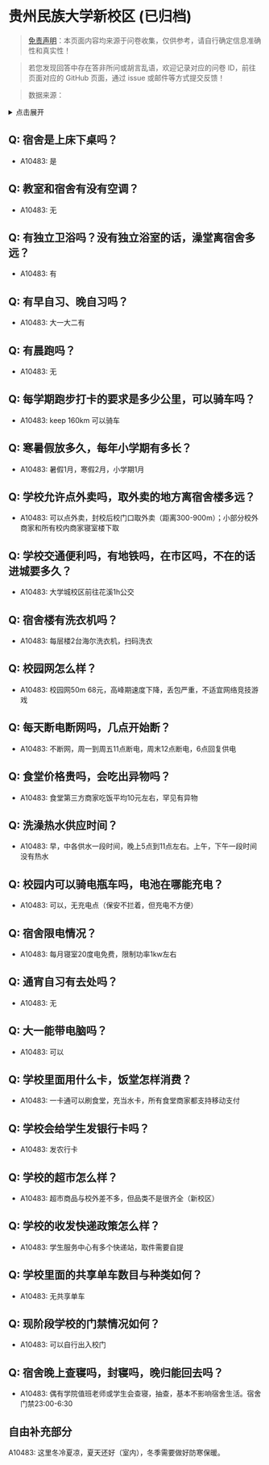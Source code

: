 # 贵州民族大学新校区 (已归档)

> [免责声明](https://colleges.chat/#_3)：本页面内容均来源于问卷收集，仅供参考，请自行确定信息准确性和真实性！

> 若您发现回答中存在答非所问或胡言乱语，欢迎记录对应的问卷 ID，前往页面对应的 GitHub 页面，通过 issue 或邮件等方式提交反馈！

> 数据来源：

<details><summary>点击展开</summary>
<ul>
<li>A10483: 匿名 (2022 年 06 月)</li>
</ul>
</details>

## Q: 宿舍是上床下桌吗？

- A10483: 是

## Q: 教室和宿舍有没有空调？

- A10483: 无

## Q: 有独立卫浴吗？没有独立浴室的话，澡堂离宿舍多远？

- A10483: 有

## Q: 有早自习、晚自习吗？

- A10483: 大一大二有

## Q: 有晨跑吗？

- A10483: 无

## Q: 每学期跑步打卡的要求是多少公里，可以骑车吗？

- A10483: keep 160km 可以骑车

## Q: 寒暑假放多久，每年小学期有多长？

- A10483: 暑假1月，寒假2月，小学期1月

## Q: 学校允许点外卖吗，取外卖的地方离宿舍楼多远？

- A10483: 可以点外卖，封校后校门口取外卖（距离300-900m）；小部分校外商家和所有校内商家寝室楼下取

## Q: 学校交通便利吗，有地铁吗，在市区吗，不在的话进城要多久？

- A10483: 大学城校区前往花溪1h公交

## Q: 宿舍楼有洗衣机吗？

- A10483: 每层楼2台海尔洗衣机，扫码洗衣

## Q: 校园网怎么样？

- A10483: 校园网50m 68元，高峰期速度下降，丢包严重，不适宜网络竞技游戏

## Q: 每天断电断网吗，几点开始断？

- A10483: 不断网，周一到周五11点断电，周末12点断电，6点回复供电

## Q: 食堂价格贵吗，会吃出异物吗？

- A10483: 食堂第三方商家吃饭平均10元左右，罕见有异物

## Q: 洗澡热水供应时间？

- A10483: 早，中各供水一段时间，晚上5点到11点左右。上午，下午一段时间没有热水

## Q: 校园内可以骑电瓶车吗，电池在哪能充电？

- A10483: 可以，无充电点（保安不拦着，但充电不方便）

## Q: 宿舍限电情况？

- A10483: 每月寝室20度电免费，限制功率1kw左右

## Q: 通宵自习有去处吗？

- A10483: 无

## Q: 大一能带电脑吗？

- A10483: 可以

## Q: 学校里面用什么卡，饭堂怎样消费？

- A10483: 一卡通可以刷食堂，充当水卡，所有食堂商家都支持移动支付

## Q: 学校会给学生发银行卡吗？

- A10483: 发农行卡

## Q: 学校的超市怎么样？

- A10483: 超市商品与校外差不多，但品类不是很齐全（新校区）

## Q: 学校的收发快递政策怎么样？

- A10483: 学生服务中心有多个快递站，取件需要自提

## Q: 学校里面的共享单车数目与种类如何？

- A10483: 无共享单车

## Q: 现阶段学校的门禁情况如何？

- A10483: 可以自行出入校门

## Q: 宿舍晚上查寝吗，封寝吗，晚归能回去吗？

- A10483: 偶有学院值班老师或学生会查寝，抽查，基本不影响宿舍生活。宿舍门禁23:00-6:30

## 自由补充部分

A10483: 这里冬冷夏凉，夏天还好（室内），冬季需要做好防寒保暖。